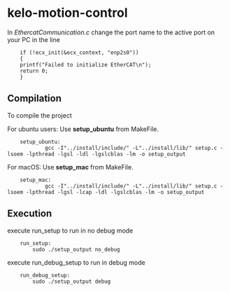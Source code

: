 # kelo-motion-control

In *EthercatCommunication.c* change the port name to the active port on your PC in the line 
        
        if (!ecx_init(&ecx_context, "enp2s0"))
        {
        printf("Failed to initialize EtherCAT\n");
        return 0; 
        }
        
## Compilation 

To compile the project

For ubuntu users: Use **setup_ubuntu** from MakeFile. 

        setup_ubuntu:
                gcc -I"../install/include/" -L"../install/lib/" setup.c -lsoem -lpthread -lgsl -ldl -lgslcblas -lm -o setup_output

For macOS: Use **setup_mac** from MakeFile.

        setup_mac:
                gcc -I"../install/include/" -L"../install/lib/" setup.c -lsoem -lpthread -lgsl -lcap -ldl -lgslcblas -lm -o setup_output

## Execution

execute run_setup to run in no debug mode
        
        run_setup:
	        sudo ./setup_output no_debug

execute run_debug_setup to run in debug mode

        run_debug_setup:
	        sudo ./setup_output debug
